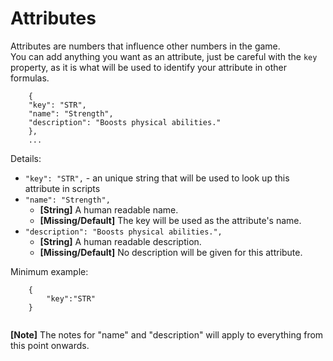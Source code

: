 # Attributes


Attributes are numbers that influence other numbers in the game. \
You can add anything you want as an attribute, just be careful with the `key` property, as it is what will be used to identify your attribute in other formulas.
```
	{
    "key": "STR",
    "name": "Strength",
    "description": "Boosts physical abilities."
    },
    ...
```
Details:
* `"key": "STR",` - an unique string that will be used to look up this attribute in scripts
* `"name": "Strength",` 
	* __[String]__ A human readable name. 
	* __[Missing/Default]__ The key will be used as the attribute's name.
* `"description": "Boosts physical abilities.",`
	* __[String]__  A human readable description. 
	* __[Missing/Default]__ No description will be given for this attribute.

Minimum example:
```
	{
   		"key":"STR"
    }
    
```


__[Note]__ The notes for "name" and "description" will apply to everything from this point onwards.


